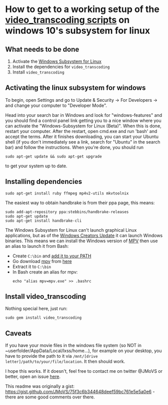 # How to get to a working setup of the [video_transcoding scripts](https://github.com/donmelton/video_transcoding) on windows 10's subsystem for linux

## What needs to be done

1. Activate the [Windows Subsystem for Linux](https://msdn.microsoft.com/en-gb/commandline/wsl/install_guide)
1. Install the dependencies for `video_transcoding`
1. Install `video_transcoding`

## Activating the linux subsystem for windows

To begin, open Settings and go to Update & Security -> For Developers -> and change your computer to "Developer Mode".

Head into your search bar in Windows and look for "windows-features" and you should find a control panel link getting you to a nice window where you can activate the "Windows-Subsystem for Linux (Beta)". When this is done, restart your computer. After the restart, open cmd.exe and run 'bash' and accept the terms. After it finishes downloading, you can start your Ubuntu shell (if you don't immediately see a link, search for "Ubuntu" in the search bar) and follow the instructions. When you're done, you should run

```
sudo apt-get update && sudo apt-get upgrade
```

to get your system up to date. 


## Installing dependencies
```
sudo apt-get install ruby ffmpeg mp4v2-utils mkvtoolnix
```

The easiest way to obtain handbrake is from their ppa page, this means:
```
sudo add-apt-repository ppa:stebbins/handbrake-releases
sudo apt-get update
sudo apt-get install handbrake-cli
```

The Windows Subsystem for Linux can't launch graphical Linux applications, but as of the [Windows Creators Update](https://blogs.windows.com/windowsexperience/2017/04/11/whats-new-in-the-windows-10-creators-update/#hjT88QBz4geTArU4.97) it can launch Windows binaries. This means we can install the Windows version of [MPV](https://mpv.io/) then use an alias to launch it from Bash:

- Create `C:\bin` and [add it to your PATH](https://github.com/JMoVS/installing_video_transcoding_on_windows/blob/master/native_method.md#adding-a-folder-to-your-path-in-windows-10)
- Go download [mpv](https://mpv.io/) from [here](https://mpv.srsfckn.biz/)
- Extract it to `C:\bin`
- In Bash create an alias for mpv:
    ```
    echo "alias mpv=mpv.exe" >> .bashrc
    ```

## Install video_transcoding

Nothing special here, just run:

```
sudo gem install video_transcoding
```

## Caveats

If you have your movie files in the windows file system (so NOT in ~userfolder/AppData/Local/lxss/home...), for example on your desktop, you have to provide the path to it via `/mnt/[drive letter]/path/to/your/file/location`. It then should work.

I hope this works. If it doesn't, feel free to contact me on twitter @JMoVS or better, open an issue [here](https://github.com/JMoVS/installing_video_transcoding_on_windows/issues/new).

This readme was originally a gist: https://gist.github.com/JMoVS/75f3c6b344648deef59bc761e5e5a0e6 - there are some good comments over there.
